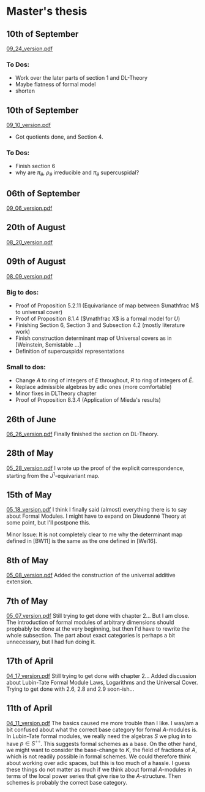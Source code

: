 # Master's thesis
## 10th of September
[09_24_version.pdf](./compiled_versions/09_24_version.pdf) 
### To Dos:
* Work over the later parts of section 1 and DL-Theory
* Maybe flatness of formal model
* shorten

## 10th of September
[09_10_version.pdf](./compiled_versions/09_10_version.pdf) 
* Got quotients done, and Section 4.
### To Dos:
* Finish section 6
* why are $\pi_\theta$, $\rho_\theta$ irreducible and $\pi_\theta$ supercuspidal?

## 06th of September
[09_06_version.pdf](./compiled_versions/09_06_version.pdf) 

## 20th of August
[08_20_version.pdf](./compiled_versions/08_20_version.pdf) 
## 09th of August
[08_09_version.pdf](./compiled_versions/08_09_version.pdf) 
### Big to dos:
* Proof of Proposition 5.2.11 (Equivariance of map between $\mathfrac M$ to universal cover)
* Proof of Proposition 8.1.4 ($\mathfrac X$ is a formal model for $U$)
* Finishing Section 6, Section 3 and Subsection 4.2 (mostly literature work)
* Finish construction determinant map of Universal covers as in [Weinstein, Semistable ...]
* Definition of supercuspidal representations

### Small to dos:
* Change $A$ to ring of integers of $E$ throughout, $R$ to ring of integers of $\breve E$.
* Replace admissible algebras by adic ones (more comfortable)
* Minor fixes in DLTheory chapter
* Proof of Proposition 8.3.4 (Application of Mieda's results)


## 26th of June
[06_26_version.pdf](./compiled_versions/06_26_version.pdf) 
Finally finished the section on DL-Theory.

## 28th of May
[05_28_version.pdf](./compiled_versions/05_28_version.pdf) 
I wrote up the proof of the explicit correspondence, starting from the 
$J^1$-equivariant map.

## 15th of May
[05_18_version.pdf](./compiled_versions/05_15_version.pdf) 
I think I finally said (almost) everything there is to say about Formal Modules. 
I might have to expand on Dieudonné Theory at some point, but I'll postpone this.

Minor Issue: It is not completely clear to me why the determinant map defined
in [BW11] is the same as the one defined in [Wei16]. 

## 8th of May
[05_08_version.pdf](./compiled_versions/05_08_version.pdf) 
Added the construction of the universal additive extension.

## 7th of May 
[05_07_version.pdf](./compiled_versions/05_07_version.pdf) 
Still trying to get done with chapter 2... But I am close. 
The introduction of formal modules of arbitrary dimensions should propbably be
done at the very beginning, but then I'd have to rewrite the whole subsection. 
The part about exact categories is perhaps a bit unnecessary, but I had fun 
doing it.

## 17th of April 
[04_17_version.pdf](./compiled_versions/04_17_version.pdf) 
Still trying to get done with chapter 2... 
Added discussion about Lubin-Tate Formal Module Laws, Logarithms and the Universal Cover.
Trying to get done with 2.6, 2.8 and 2.9 soon-ish...


## 11th of April
[04_11_version.pdf](./compiled_versions/04_11_version.pdf) 
The basics caused me more trouble than I like. I was/am a bit confused about 
what the correct base category for formal $A$-modules is. In Lubin-Tate formal modules,
we really need the algebras $S$ we plug in to have $p \in S^{\circ \circ}$. 
This suggests formal schemes as a base. On the other hand, we might want to 
consider the base-change to $K$, the field of fractions of $A$, which is not readily
possible in formal schemes. We could therefore think about working over adic spaces,
but this is too much of a hassle.
I guess these things do not matter as much if we think about formal $A$-modules in 
terms of the local power series that give rise to the $A$-structure. Then
schemes is probably the correct base category.
